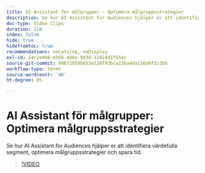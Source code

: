 ```yaml
---
title: AI Assistant för målgrupper - Optimera målgruppsstrategier
description: Se hur AI Assistant for Audiences hjälper er att identifiera värdefulla segment, optimera målgruppsstrategier och spara tid.
doc-type: Video Clips
duration: 110
index: false
hide: true
hidefromtoc: true
recommendations: noCatalog, noDisplay
exl-id: 14c2e008-e56b-4d8e-943d-3182441f554c
source-git-commit: 90671959b653e120f93bca216a4da116a8f1c3bb
workflow-type: tm+mt
source-wordcount: '46'
ht-degree: 0%

---
```


# AI Assistant för målgrupper: Optimera målgruppsstrategier

Se hur AI Assistant for Audiences hjälper er att identifiera värdefulla segment, optimera målgruppsstrategier och spara tid.

<!-- 62_S508_3442517_109_ai-assistant-for-audiences-optimizing-audience-strategies -->
>[!VIDEO](https://video.tv.adobe.com/v/3459664/?learn=on&enablevpops=true&captions=swe)
